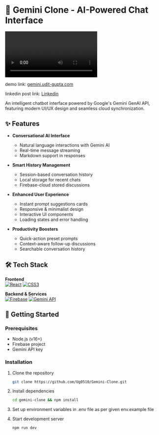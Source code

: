 # 🌌 Gemini Clone - AI-Powered Chat Interface

<video src="https://github.com/user-attachments/assets/95ebf288-9372-4fce-b560-cf54f9199cf2"></video>

demo link: <a href="https://gemini.udit-gupta.com/">gemini.udit-gupta.com</a>

linkedin post link: <a href="https://gemini.udit-gupta.com/">Linkedin</a>

An intelligent chatbot interface powered by Google's Gemini GenAI API, featuring modern UI/UX design and seamless cloud synchronization.

## ✨ Features

- **Conversational AI Interface**
  - Natural language interactions with Gemini AI
  - Real-time message streaming
  - Markdown support in responses

- **Smart History Management**
  - Session-based conversation history
  - Local storage for recent chats
  - Firebase-cloud stored discussions

- **Enhanced User Experience**
  - Instant prompt suggestions cards
  - Responsive & minimalist design
  - Interactive UI components
  - Loading states and error handling

- **Productivity Boosters**
  - Quick-action preset prompts
  - Context-aware follow-up discussions
  - Searchable conversation history

## 🛠️ Tech Stack

**Frontend**  
[![React](https://img.shields.io/badge/React-61DAFB?logo=react&logoColor=black)](https://reactjs.org/)
[![CSS3](https://img.shields.io/badge/CSS3-1572B6?logo=css3)](https://developer.mozilla.org/en-US/docs/Web/CSS)

**Backend & Services**  
[![Firebase](https://img.shields.io/badge/Firebase-FFCA28?logo=firebase&logoColor=black)](https://firebase.google.com/)
[![Gemini API](https://img.shields.io/badge/Gemini_API-4285F4?logo=google)](https://ai.google.dev/)

## 🚀 Getting Started

### Prerequisites
- Node.js (v16+)
- Firebase project
- Gemini API key

### Installation
1. Clone the repository
   ```bash
   git clone https://github.com/Ug0510/Gemini-Clone.git
   
2. Install dependencies
    ```bash
    cd gemini-clone && npm install
    
3. Set up environment variables in .env file as per given env.example file 
     
5. Start development server
     ```bash
     npm run dev
